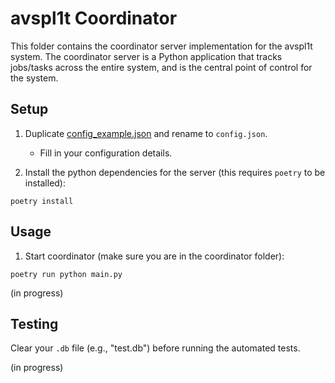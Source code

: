 # avspl1t Coordinator

This folder contains the coordinator server implementation for the avspl1t system. The coordinator server is a Python application that tracks jobs/tasks across the entire system, and is the central point of control for the system.

## Setup

1. Duplicate [config_example.json](config_example.json) and rename to `config.json`.

   - Fill in your configuration details.

2. Install the python dependencies for the server (this requires `poetry` to be installed):

```
poetry install
```

## Usage

1. Start coordinator (make sure you are in the coordinator folder):

```
poetry run python main.py
```

(in progress)

## Testing

Clear your `.db` file (e.g., "test.db") before running the automated tests.

(in progress)
